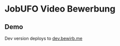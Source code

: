 # JobUFO Video Bewerbung

## Demo

Dev version deploys to [dev.bewirb.me](http://dev.bewirb.me/now/)

